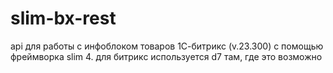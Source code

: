 # slim-bx-rest
api для работы с инфоблоком товаров 1С-битрикс (v.23.300) с помощью фреймворка slim 4. для битрикс используется d7 там, где это возможно
